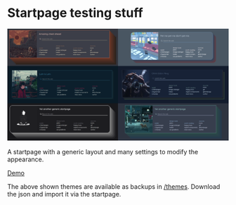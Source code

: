 # Startpage testing stuff

![preview](./themes/preview.png)

A startpage with a generic layout and many settings to modify the appearance.

[Demo](https://prettycoffee.github.io/yet-another-generic-startpage/)

The above shown themes are available as backups in [/themes](./themes). Download the json and import it via the startpage.
